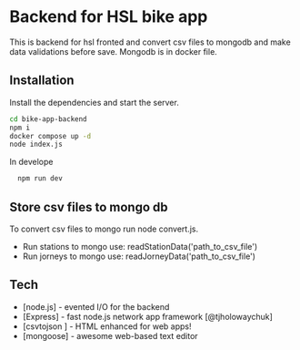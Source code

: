 # Backend for HSL bike app

This is backend for hsl fronted and convert csv files to mongodb and make data validations before save. Mongodb is in docker file. 

## Installation

Install the dependencies and start the server.

```sh
cd bike-app-backend
npm i
docker compose up -d
node index.js 
```
In develope 
```sh
  npm run dev
```

## Store csv files to mongo db

To convert csv files to mongo run node convert.js.
- Run stations to mongo use:  readStationData('path_to_csv_file')
- Run jorneys to mongo use: readJorneyData('path_to_csv_file')



## Tech

- [node.js] - evented I/O for the backend
- [Express] - fast node.js network app framework [@tjholowaychuk]
- [csvtojson ] - HTML enhanced for web apps!
- [mongoose] - awesome web-based text editor


